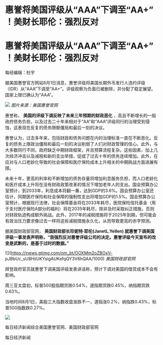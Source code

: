 # 惠誉将美国评级从“AAA”下调至“AA+” ！美财长耶伦：强烈反对

# 惠誉将美国评级从“AAA”下调至“AA+” ！美财长耶伦：强烈反对

每经编辑：杜宇

据美国惠誉官方网站8月1日消息，惠誉评级将美国长期外币发行人违约评级（IDR）从“AAA”下调至“AA+”。评级观察为负面已被删除，并分配了稳定展望。国家上限已确认为“AAA”。

![](https://inews.gtimg.com/om_bt/OEsFAoZ335zezQ_e2Ng1Ik7J652oGKZPZyA1fIU7U2nu8AA/1000)
_图片来源：美国惠誉官网_

惠誉称， **美国的评级下调反映了未来三年预期的财政恶化**
，高且不断增长的一般政府债务负担，以及过去二十年来相对于“AA”和“AAA”评级同行的治理受到侵蚀，这表现在反复的债务限额僵局和最后一刻的决议。

惠誉认为，过去多年来，包括财政和债务问题在内的治理标准一直在不断恶化。反复的债务上限政治僵局和最后一刻的决议削弱了人们对财政管理的信心。此外，与大多数同行不同，政府缺乏中期财政框架，并且预算流程复杂。这些因素，加上几次经济冲击以及减税和新的支出举措，促成了过去十年的债务连续增加。此外，在应对与人口老龄化导致的社会保障和医疗保险成本上升相关的中期挑战方面进展有限。

未来十年，更高的利率和不断增加的债务存量将增加利息服务负担，而人口老龄化和医疗成本上升将在没有财政政策改革的情况下增加老年人的支出。国会预算办公室预计，到2033年，利息成本将翻一番，达到GDP的3.6%。国会预算办公室还估计，同期医疗保险和社会保障的强制性支出将增加GDP的1.5%。国会预算办公室预计，根据现行法律，社会保障基金将在2033年耗尽，医院保险信托基金（用于支付医疗保险A部分的福利）将在2035年耗尽，除非及时采取纠正措施，否则对财政轨迹构成额外挑战。此外，2017年的减税措施将于2025年到期，但可能会有政治压力要求像过去一样将这些减税措施永久化，从而导致更高的赤字预测。

据美国财政部官网， **美国财政部长珍妮特·耶伦(JanetL.Yellen)
就惠誉下调美国评级一事发表声明称，“我强烈反对惠誉评级公司的决定。惠誉评级今天宣布的改变是武断的，是基于过时的数据。”**

![](https://inews.gtimg.com/om_bt/OOXMm2oZBOxV-
pJBbUc_sU8HiiUKYsigAUKefqQY3V6hQAA/1000) _美国财政部官网_

拜登政府官员就惠誉下调美国评级发表讲话称，预计下调对美国的借贷成本不会有影响。

周三亚太盘初，标普500股指期货跌0.54%，道指期货跌0.45%，纳指期货跌0.63%。

当地时间8月1日，美股三大指数收盘涨跌不一，道指涨0.2%，纳指跌0.43%，标普500指数跌0.27%。

![](https://inews.gtimg.com/om_bt/O3dzLnepE0urpqzVLw94OUDG21dNA23jw9V7R6SH8OhfsAA/1000)

每日经济新闻综合美国惠誉官网、美国财政部官网

每日经济新闻

